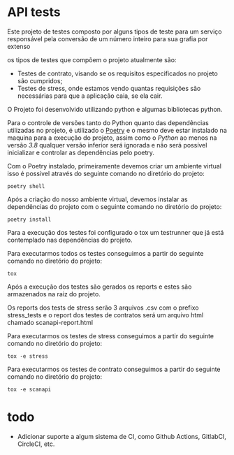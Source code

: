 # API tests

Este projeto de testes composto por alguns tipos de teste para um serviço responsável pela conversão de um número inteiro para sua grafia por extenso

os tipos de testes que compõem o projeto atualmente são:
* Testes de contrato, visando se os requisitos especificados no projeto são cumpridos;
* Testes de stress, onde estamos vendo quantas requisições são necessárias para que a aplicação caia, se ela cair.

O Projeto foi desenvolvido utilizando python e algumas bibliotecas python.

Para o controle de versões tanto do Python quanto das dependências utilizadas no projeto, é utilizado o [Poetry](https://python-poetry.org/) e o mesmo deve estar instalado na maquina para a execução do projeto, assim como o *Python* ao menos na versão *3.8* qualquer versão inferior será ignorada e não será possível inicializar e controlar as dependências pelo poetry.

Com o Poetry instalado, primeiramente devemos criar um ambiente virtual isso é possível através do seguinte comando no diretório do projeto:
```
poetry shell
```

Após a criação do nosso ambiente virtual, devemos instalar as dependências do projeto com o seguinte comando no diretório do projeto:
```
poetry install
```

Para a execução dos testes foi configurado o tox um testrunner que já está contemplado nas dependências do projeto.

Para executarmos todos os testes conseguimos a partir do seguinte comando no diretório do projeto:
```
tox
```
Após a execução dos testes são gerados os reports e estes são armazenados na raiz do projeto.

Os reports dos tests de stress serão 3 arquivos .csv com o prefixo stress_tests e o report dos testes de contratos será um arquivo html chamado scanapi-report.html

Para executarmos os testes de stress conseguimos a partir do seguinte comando no diretório do projeto:
```
tox -e stress
```

Para executarmos os testes de contrato conseguimos a partir do seguinte comando no diretório do projeto:
```
tox -e scanapi
```


# todo
* Adicionar suporte a algum sistema de CI, como Github Actions, GitlabCI, CircleCI, etc.
